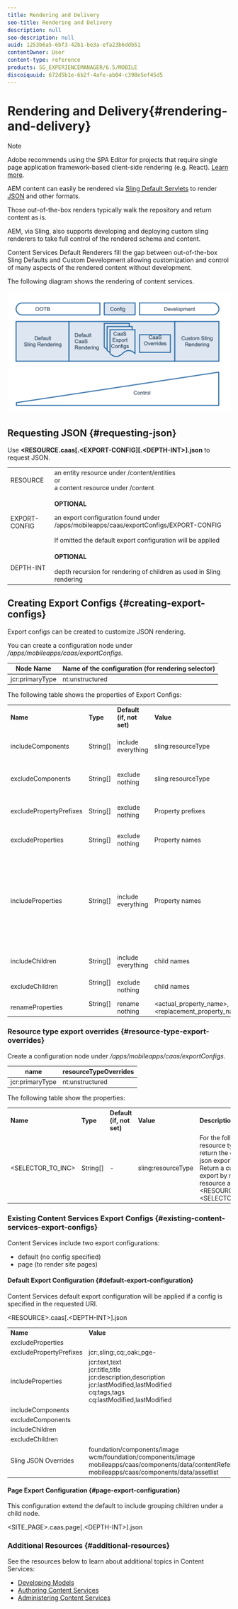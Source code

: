```yaml
---
title: Rendering and Delivery
seo-title: Rendering and Delivery
description: null
seo-description: null
uuid: 1253b6a5-6bf3-42b1-be3a-efa23b6ddb51
contentOwner: User
content-type: reference
products: SG_EXPERIENCEMANAGER/6.5/MOBILE
discoiquuid: 672d5b1e-6b2f-4afe-ab04-c398e5ef45d5
---
```


# Rendering and Delivery{#rendering-and-delivery}

>[!NOTE]
>
>Adobe recommends using the SPA Editor for projects that require single page application framework-based client-side rendering (e.g. React). [Learn more](/help/sites-developing/spa-overview.md).

AEM content can easily be rendered via [Sling Default Servlets](https://sling.apache.org/documentation/bundles/rendering-content-default-get-servlets.html) to render [JSON](https://sling.apache.org/documentation/bundles/rendering-content-default-get-servlets.html#default-json-rendering) and other formats.

Those out-of-the-box renders typically walk the repository and return content as is.

AEM, via Sling, also supports developing and deploying custom sling renderers to take full control of the rendered schema and content.

Content Services Default Renderers fill the gap between out-of-the-box Sling Defaults and Custom Development allowing customization and control of many aspects of the rendered content without development.

The following diagram shows the rendering of content services.

![chlimage_1-15](assets/chlimage_1-15.png)

## Requesting JSON {#requesting-json}

Use **<RESOURCE.caas[.<EXPORT-CONFIG][.&lt;DEPTH-INT&gt;].json** to request JSON.

<table>
 <tbody>
  <tr>
   <td>RESOURCE</td>
   <td>an entity resource under /content/entities<br /> or <br /> a content resource under /content</td>
  </tr>
  <tr>
   <td>EXPORT-CONFIG</td>
   <td><p><strong>OPTIONAL</strong><br /> </p> <p>an export configuration found under /apps/mobileapps/caas/exportConfigs/EXPORT-CONFIG<br /> <br /> If omitted the default export configuration will be applied </p> </td>
  </tr>
  <tr>
   <td>DEPTH-INT</td>
   <td><strong>OPTIONAL</strong><br /> <br /> depth recursion for rendering of children as used in Sling rendering</td>
  </tr>
 </tbody>
</table>

## Creating Export Configs {#creating-export-configs}

Export configs can be created to customize JSON rendering.

You can create a configuration node under */apps/mobileapps/caas/exportConfigs.*

| Node Name |Name of the configuration (for rendering selector) |
|---|---|
| jcr:primaryType |nt:unstructured |

The following table shows the properties of Export Configs:

<table>
 <tbody>
  <tr>
   <td><strong>Name</strong></td>
   <td><strong>Type</strong></td>
   <td><strong>Default (if, not set)</strong></td>
   <td><strong>Value</strong></td>
   <td><strong>Description</strong></td>
  </tr>
  <tr>
   <td>includeComponents</td>
   <td>String[]</td>
   <td>include everything</td>
   <td>sling:resourceType</td>
   <td>exclude details for nodes with specified sling:resourceType from JSON export</td>
  </tr>
  <tr>
   <td>excludeComponents</td>
   <td>String[]</td>
   <td>exclude nothing</td>
   <td>sling:resourceType</td>
   <td>include details only for nodes with specified sling:resourceType from JSON export</td>
  </tr>
  <tr>
   <td>excludePropertyPrefixes</td>
   <td>String[]</td>
   <td>exclude nothing</td>
   <td>Property prefixes</td>
   <td>exclude properties that start with specified prefixes from JSON export</td>
  </tr>
  <tr>
   <td>excludeProperties</td>
   <td>String[]</td>
   <td>exclude nothing</td>
   <td>Property names</td>
   <td>exclude specified properties from JSON export</td>
  </tr>
  <tr>
   <td>includeProperties</td>
   <td>String[]</td>
   <td>include everything</td>
   <td>Property names</td>
   <td><p>if excludePropertyPrefixes set<br /> this includes specified properties despite matching the prefix being excluded,</p> <p>else (exclude properties ignored) only include these properties</p> </td>
  </tr>
  <tr>
   <td>includeChildren</td>
   <td>String[]</td>
   <td>include everything</td>
   <td>child names</td>
   <td>exclude specified children from JSON export</td>
  </tr>
  <tr>
   <td>excludeChildren</td>
   <td>String[]<br /> <br /> </td>
   <td>exclude nothing</td>
   <td>child names</td>
   <td>include only specified children from JSON export, exclude other</td>
  </tr>
  <tr>
   <td>renameProperties</td>
   <td>String[]<br /> <br /> </td>
   <td>rename nothing</td>
   <td>&lt;actual_property_name&gt;,&lt;replacement_property_name&gt;</td>
   <td>rename properties using replacements</td>
  </tr>
 </tbody>
</table>

### Resource type export overrides {#resource-type-export-overrides}

Create a configuration node under */apps/mobileapps/caas/exportConfigs.*

| name |resourceTypeOverrides |
|---|---|
| jcr:primaryType |nt:unstructured |

The following table show the properties:

<table>
 <tbody>
  <tr>
   <td><strong>Name</strong></td>
   <td><strong>Type</strong></td>
   <td><strong>Default (if, not set)</strong></td>
   <td><strong>Value</strong></td>
   <td><strong>Description</strong></td>
  </tr>
  <tr>
   <td>&lt;SELECTOR_TO_INC&gt;</td>
   <td>String[] </td>
   <td>-</td>
   <td>sling:resourceType</td>
   <td>For the following sling resource types, don't return the deafult CaaS json export.<br /> Return a customer json export by rendering the resource as;<br /> &lt;RESOURCE&gt;.&lt;SELECTOR_TO_INC&gt;.json </td>
  </tr>
 </tbody>
</table>

### Existing Content Services Export Configs {#existing-content-services-export-configs}

Content Services include two export configurations:

* default (no config specified)
* page (to render site pages)

#### Default Export Configuration {#default-export-configuration}

Content Services default export configuration will be applied if a config is specified in the requested URI.

&lt;RESOURCE&gt;.caas[.&lt;DEPTH-INT&gt;].json

<table>
 <tbody>
  <tr>
   <td><strong>Name</strong></td>
   <td><strong>Value</strong></td>
  </tr>
  <tr>
   <td>excludeProperties</td>
   <td> </td>
  </tr>
  <tr>
   <td>excludePropertyPrefixes</td>
   <td>jcr:,sling:,cq:,oak:,pge-</td>
  </tr>
  <tr>
   <td>includeProperties</td>
   <td>jcr:text,text<br /> jcr:title,title<br /> jcr:description,description<br /> jcr:lastModified,lastModified<br /> cq:tags,tags<br /> cq:lastModified,lastModified</td>
  </tr>
  <tr>
   <td>includeComponents</td>
   <td> </td>
  </tr>
  <tr>
   <td>excludeComponents</td>
   <td> </td>
  </tr>
  <tr>
   <td>includeChildren</td>
   <td> </td>
  </tr>
  <tr>
   <td>excludeChildren</td>
   <td> </td>
  </tr>
  <tr>
   <td>Sling JSON Overrides</td>
   <td>foundation/components/image<br /> wcm/foundation/components/image<br /> mobileapps/caas/components/data/contentReference<br /> mobileapps/caas/components/data/assetlist</td>
  </tr>
 </tbody>
</table>

#### Page Export Configuration {#page-export-configuration}

This configuration extend the default to include grouping children under a child node.

&lt;SITE_PAGE&gt;.caas.page[.&lt;DEPTH-INT&gt;].json

### Additional Resources {#additional-resources}

See the resources below to learn about additional topics in Content Services:

* [Developing Models](/help/mobile/administer-mobile-apps.md)
* [Authoring Content Services](/help/mobile/develop-content-as-a-service.md)
* [Administering Content Services](/help/mobile/developing-content-services.md)

